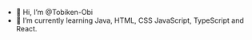 - 👋 Hi, I’m @Tobiken-Obi
- 🌱 I’m currently learning Java, HTML, CSS JavaScript, TypeScript and React.

<!---
Tobiken-Obi/Tobiken-Obi is a ✨ special ✨ repository because its `README.md` (this file) appears on your GitHub profile.
You can click the Preview link to take a look at your changes.
--->
